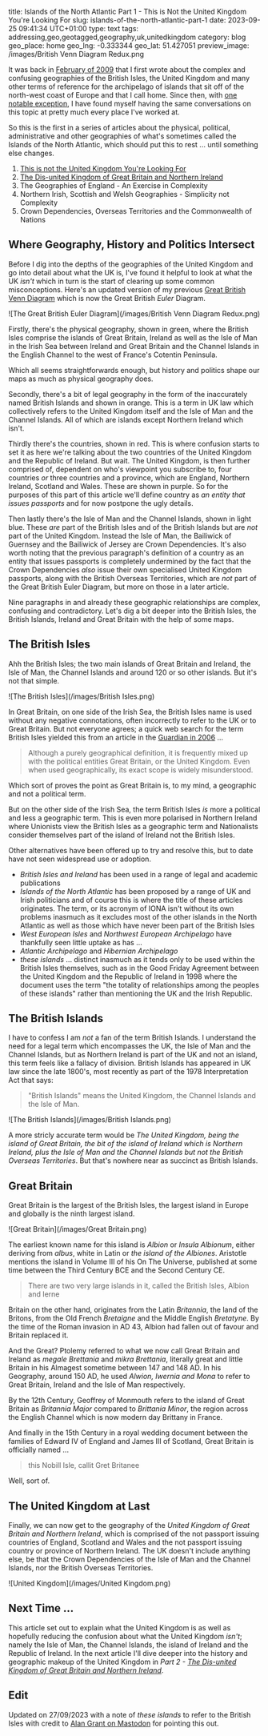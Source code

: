 title: Islands of the North Atlantic Part 1 - This is Not the United Kingdom You're Looking For
slug: islands-of-the-north-atlantic-part-1
date: 2023-09-25 09:41:34 UTC+01:00
type: text
tags: addressing,geo,geotagged,geography,uk,unitedkingdom
category: blog
geo_place: home
geo_lng: -0.333344
geo_lat: 51.427051
preview_image: /images/British Venn Diagram Redux.png

It was back in [February of 2009](https://web.archive.org/web/20090615080812/http://www.ygeoblog.com/2009/02/uk-addressing-the-non-golden-rules-of-geo-or-help-my-county-doesnt-exist/) that I first wrote about the complex and confusing geographies of the British Isles, the United Kingdom and many other terms of reference for the archipelago of islands that sit off of the north-west coast of Europe and that I call home. Since then, with [one notable exception](https://www.ordnancesurvey.co.uk/), I have found myself having the same conversations on this topic at pretty much every place I've worked at.

So this is the first in a series of articles about the physical, political, administrative and other geographies of what's sometimes called the Islands of the North Atlantic, which should put this to rest ... until something else changes.

1. [This is not the United Kingdom You're Looking For](/2023/09/27/islands-of-the-north-atlantic-part-1/)
1. [The Dis-united Kingdom of Great Britain and Northern Ireland](/2023/10/03/islands-of-the-north-atlantic-part-2/)
1. The Geographies of England - An Exercise in Complexity
1. Northern Irish, Scottish and Welsh Geographies - Simplicity not Complexity
1. Crown Dependencies, Overseas Territories and the Commonwealth of Nations


<!-- TEASER_END -->

## Where Geography, History and Politics Intersect

Before I dig into the depths of the geographies of the United Kingdom and go into detail about what the UK is, I've found it helpful to look at what the UK _isn't_ which in turn is the start of clearing up some common misconceptions. Here's an updated version of my previous [Great British Venn Diagram](/2010/01/19/is-it-great-britain-the-united-kingdom-the-british-isles-or-what-exactly/) which is now the Great British _Euler_ Diagram.

![The Great British Euler Diagram](/images/British Venn Diagram Redux.png)

Firstly, there's the physical geography, shown in green, where the British Isles comprise the islands of Great Britain, Ireland as well as the Isle of Man in the Irish Sea between Ireland and Great Britain and the Channel Islands in the English Channel to the west of France's Cotentin Peninsula.

Which all seems straightforwards enough, but history and politics shape our maps as much as physical geography does.

Secondly, there's a bit of legal geography in the form of the inaccurately named British Islands and shown in orange. This is a term in UK law which collectively refers to the United Kingdom itself and the Isle of Man and the Channel Islands. All of which are islands except Northern Ireland which isn't.

Thirdly there's the countries, shown in red. This is where confusion starts to set it as here we're talking about the two countries of the United Kingdom and the Republic of Ireland. But wait. The United Kingdom, is then further comprised of, dependent on who's viewpoint you subscribe to, four countries _or_ three countries and a province, which are England, Northern Ireland, Scotland and Wales. These are shown in purple. So for the purposes of this part of this article we'll define country as _an entity that issues passports_ and for now postpone the ugly details.

Then lastly there's the Isle of Man and the Channel Islands, shown in light blue. These _are_ part of the British Isles and of the British Islands but are _not_ part of the United Kingdom. Instead the Isle of Man, the Bailiwick of Guernsey and the Bailiwick of Jersey are Crown Dependencies. It's also worth noting that the previous paragraph's definition of a country as an entity that issues passports is completely undermined by the fact that the Crown Dependencies _also_ issue their own specialised United Kingdom passports, along with the British Overseas Territories, which are _not_ part of the Great British Euler Diagram, but more on those in a later article.

Nine paragraphs in and already these geographic relationships are complex, confusing and contradictory. Let's dig a bit deeper into the British Isles, the British Islands, Ireland and Great Britain with the help of some maps.

## The British Isles

Ahh the British Isles; the two main islands of Great Britain and Ireland, the Isle of Man, the Channel Islands and around 120 or so other islands. But it's not that simple.

![The British Isles](/images/British Isles.png)

In Great Britain, on one side of the Irish Sea, the British Isles name is used without any negative connotations, often incorrectly to refer to the UK or to Great Britain. But not everyone agrees; a quick web search for the term British Isles yielded this from an article in the [Guardian in 2006](https://www.theguardian.com/commentisfree/2006/oct/04/comment.features11) ...

> Although a purely geographical definition, it is frequently mixed up with the political entities Great Britain, or the United Kingdom. Even when used geographically, its exact scope is widely misunderstood.

Which sort of proves the point as Great Britain is, to my mind, a geographic and not a political term.

But on the other side of the Irish Sea, the term British Isles _is_ more a political and less a geographic term. This is even more polarised in Northern Ireland where Unionists view the British Isles as a geographic term and Nationalists consider themselves part of the island of Ireland not the British Isles.

Other alternatives have been offered up to try and resolve this, but to date have not seen widespread use or adoption.

* _British Isles and Ireland_ has been used in a range of legal and academic publications
* _Islands of the North Atlantic_ has been proposed by a range of UK and Irish politicians and of course this is where the title of these articles originates. The term, or its acronym of IONA isn't without its own problems inasmuch as it excludes most of the other islands in the North Atlantic as well as those which have never been part of the British Isles
* _West European Isles_ and _Northwest European Archipelago_ have thankfully seen little uptake as has ...
* _Atlantic Archipelago_ and _Hibernian Archipelago_
* _these islands_ ... distinct inasmuch as it tends only to be used within the British Isles themselves, such as in the Good Friday Agreement between the United Kingdom and the Republic of Ireland in 1998 where the document uses the term "the totality of relationships among the peoples of these islands" rather than mentioning the UK and the Irish Republic.

## The British Islands

I have to confess I am _not_ a fan of the term British Islands. I understand the need for a legal term which encompasses the UK, the Isle of Man and the Channel Islands, but as Northern Ireland is part of the UK and not an island, this term feels like a fallacy of division. British Islands has appeared in UK law since the late 1800's, most recently as part of the 1978 Interpretation Act that says:

> "British Islands" means the United Kingdom, the Channel Islands and the Isle of Man.

![The British Islands](/images/British Islands.png)

A more stricly accurate term would be _The United Kingdom, being the island of Great Britain, the bit of the island of Ireland which is Northern Ireland, plus the Isle of Man and the Channel Islands but not the British Overseas Territories_. But that's nowhere near as succinct as British Islands.

## Great Britain

Great Britain is the largest of the British Isles, the largest island in Europe and globally is the ninth largest island.

![Great Britain](/images/Great Britain.png)

The earliest known name for this island is _Albion_ or _Insula Albionum_, either deriving from _albus_, white in Latin or _the island of the Albiones_. Aristotle mentions the island in Volume III of his On The Universe, published at some time between the Third Century BCE and the Second Century CE.

> There are two very large islands in it, called the British Isles, Albion and Ierne

Britain on the other hand, originates from the Latin _Britannia_, the land of the Britons, from the Old French _Bretaigne_ and the Middle English _Bretatyne_. By the time of the Roman invasion in AD 43, Albion had fallen out of favour and Britain replaced it.

And the Great? Ptolemy referred to what we now call Great Britain and Ireland as _megale Brettania_ and _mikra Brettania_, literally great and little Britain in his Almagest sometime between 147 and 148 AD. In his Geography, around 150 AD, he used _Alwion, Iwernia and Mona_ to refer to Great Britain, Ireland and the Isle of Man respectively.

By the 12th Century, Geoffrey of Monmouth refers to the island of Great Britain as _Britannia Major_ compared to _Brittania Minor_, the region across the English Channel which is now modern day Brittany in France.

And finally in the 15th Century in a royal wedding document between the families of Edward IV of England and James III of Scotland, Great Britain is officially named ...

> this Nobill Isle, callit Gret Britanee

Well, sort of.

## The United Kingdom at Last

Finally, we can now get to the geography of the _United Kingdom of Great Britain and Northern Ireland_, which is comprised of the not passport issuing countries of England, Scotland and Wales and the not passport issuing country or province of Northern Ireland. The UK doesn't include anything else, be that the Crown Dependencies of the Isle of Man and the Channel Islands, nor the British Overseas Territories.

![United Kingdom](/images/United Kingdom.png)

## Next Time ...

This article set out to explain what the United Kingdom is as well as hopefully reducing the confusion about what the United Kingdom _isn't_; namely the Isle of Man, the Channel Islands, the island of Ireland and the Republic of Ireland. In the next article I'll dive deeper into the history and geographic makeup of the United Kingdom in _Part 2 - [The Dis-united Kingdom of Great Britain and Northern Ireland](/2023/09/28/islands-of-the-north-atlantic-part-2/)_.
## Edit

Updated on 27/09/2023 with a note of _these islands_ to refer to the British Isles with credit to <a href="https://mapstodon.space/@alan@en.osm.town/111138398557114265">Alan Grant on Mastodon</a> for pointing this out.
